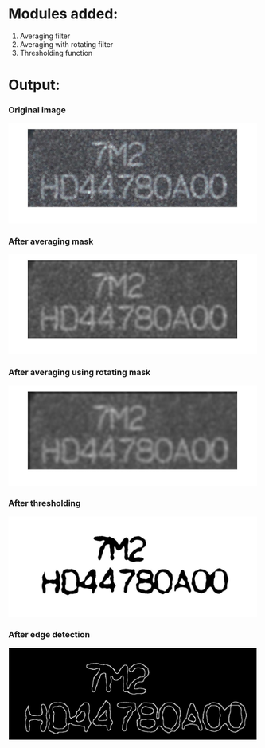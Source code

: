 # Modules added:
1. Averaging filter
2. Averaging with rotating filter
3. Thresholding function

# Output:
### Original image
<img src="original.jpg" alt="original" width="500"/>

### After averaging mask
<img src="avg.jpg" alt="avg" width="500"/>

### After averaging using rotating mask
<img src="avg2.jpg" alt="avg2" width="500"/>

### After thresholding 
<img src="binary.jpg" alt="binary" width="500"/>

### After edge detection
<img src="edge detected image.png" alt="edge detected image" width="500"/>
